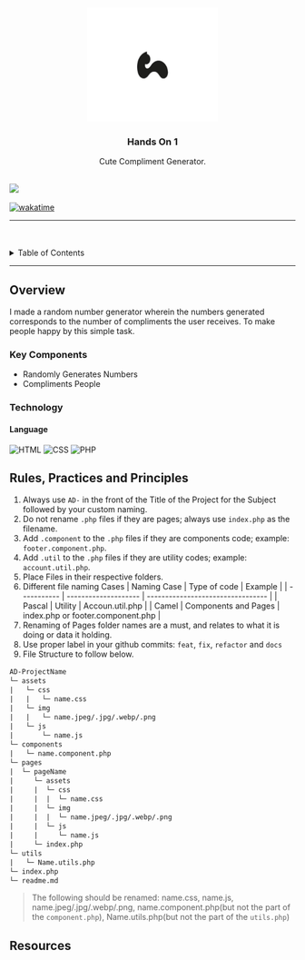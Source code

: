 <a name="readme-top">

<br/>

<br />
<div align="center">
  <a href="https://github.com/Ceji-B/">
    <img src="./assets/img/logocat.png" alt="meh" width="230" height="200">
  </a>

  <h3 align="center">Hands On 1</h3>
</div>

<div align="center">
  Cute Compliment Generator. 
</div>

<br />


![](https://visit-counter.vercel.app/counter.png?page=Ceji-B/AD-Task-1)

[![wakatime](https://wakatime.com/badge/user/018ee9bf-cb35-4abb-a464-ff42b9518a77/project/21989b13-7785-47e9-a400-1da37bd06e1b.svg)]([![wakatime](https://wakatime.com/badge/user/018ee9bf-cb35-4abb-a464-ff42b9518a77/project/21989b13-7785-47e9-a400-1da37bd06e1b.svg)](https://wakatime.com/badge/user/018ee9bf-cb35-4abb-a464-ff42b9518a77/project/21989b13-7785-47e9-a400-1da37bd06e1b))

---

<br />
<br />


<details>
  <summary>Table of Contents</summary>
  <ol>
    <li>
      <a href="#overview">Overview</a>
      <ol>
        <li>
          <a href="#key-components">Key Components</a>
        </li>
        <li>
          <a href="#technology">Technology</a>
        </li>
      </ol>
    </li>
    <li>
      <a href="#rule,-practices-and-principles">Rules, Practices and Principles</a>
    </li>
  </ol>
</details>

---

## Overview


<!-- The following are just sample -->

I made a random number generator wherein the numbers generated corresponds to the number of compliments the user receives. To make people happy by this simple task.

### Key Components


<!-- The following are just sample -->

- Randomly Generates Numbers
- Compliments People

### Technology


#### Language
![HTML](https://img.shields.io/badge/HTML-E34F26?style=for-the-badge&logo=html5&logoColor=white)
![CSS](https://img.shields.io/badge/CSS-1572B6?style=for-the-badge&logo=css3&logoColor=white)
![PHP](https://img.shields.io/badge/PHP-777BB4?style=for-the-badge&logo=php&logoColor=white)



## Rules, Practices and Principles

<!-- Do not Change this -->

1. Always use `AD-` in the front of the Title of the Project for the Subject followed by your custom naming.
2. Do not rename `.php` files if they are pages; always use `index.php` as the filename.
3. Add `.component` to the `.php` files if they are components code; example: `footer.component.php`.
4. Add `.util` to the `.php` files if they are utility codes; example: `account.util.php`.
5. Place Files in their respective folders.
6. Different file naming Cases
   | Naming Case | Type of code         | Example                           |
   | ----------- | -------------------- | --------------------------------- |
   | Pascal      | Utility              | Accoun.util.php                   |
   | Camel       | Components and Pages | index.php or footer.component.php |
8. Renaming of Pages folder names are a must, and relates to what it is doing or data it holding.
9. Use proper label in your github commits: `feat`, `fix`, `refactor` and `docs`
10. File Structure to follow below.

```
AD-ProjectName
└─ assets
|   └─ css
|   |   └─ name.css
|   └─ img
|   |   └─ name.jpeg/.jpg/.webp/.png
|   └─ js
|       └─ name.js
└─ components
|   └─ name.component.php
└─ pages
|  └─ pageName
|     └─ assets
|     |  └─ css
|     |  |  └─ name.css
|     |  └─ img
|     |  |  └─ name.jpeg/.jpg/.webp/.png
|     |  └─ js
|     |     └─ name.js
|     └─ index.php
└─ utils
|   └─ Name.utils.php
└─ index.php
└─ readme.md
```
> The following should be renamed: name.css, name.js, name.jpeg/.jpg/.webp/.png, name.component.php(but not the part of the `component.php`), Name.utils.php(but not the part of the `utils.php`)

## Resources

